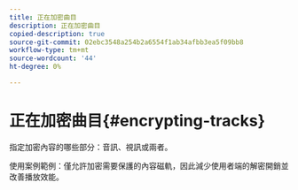 ```yaml
---
title: 正在加密曲目
description: 正在加密曲目
copied-description: true
source-git-commit: 02ebc3548a254b2a6554f1ab34afbb3ea5f09bb8
workflow-type: tm+mt
source-wordcount: '44'
ht-degree: 0%

---
```


# 正在加密曲目{#encrypting-tracks}

指定加密內容的哪些部分：音訊、視訊或兩者。

使用案例範例：僅允許加密需要保護的內容磁軌，因此減少使用者端的解密開銷並改善播放效能。
